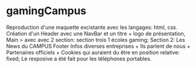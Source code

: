 # gamingCampus
Reproduction d'une maquette excistante avec les langages: html, css.
Création d'un Header avec une NavBar et un titre + logo de présentation, 
Main > avec avec 2 section: section trois 1 écoles gaming; Section 2: Les News du CAMPUS
Footer Infos diverses entreprises + Ils parlent de nous + Partenaires officiels + Cookies qui auraient du être en position relative: fixed;
Le resposive a été fait pour les téléphones portables. 
